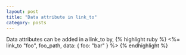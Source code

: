 ```yaml
---
layout: post
title: "Data attribute in link_to"
category: posts
---
```

Data attributes can be added in a link_to by,
{% highlight ruby %}
<%= link_to "foo", foo_path, data: { foo: "bar" } %>
{% endhighlight %}
